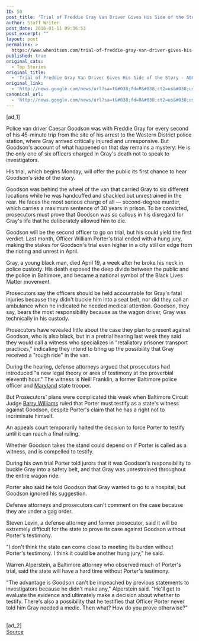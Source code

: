 ```yaml
---
ID: 50
post_title: 'Trial of Freddie Gray Van Driver Gives His Side of the Story &#8211; ABC News'
author: Staff Writer
post_date: 2016-01-11 09:36:53
post_excerpt: ""
layout: post
permalink: >
  https://www.whenitson.com/trial-of-freddie-gray-van-driver-gives-his-side-of-the-story-abc-news/
published: true
original_cats:
  - Top Stories
original_title:
  - 'Trial of Freddie Gray Van Driver Gives His Side of the Story - ABC News'
original_link:
  - 'http://news.google.com/news/url?sa=t&#038;fd=R&#038;ct2=us&#038;usg=AFQjCNFtz9SByz62h_-i-ScsH8duHlIQjw&#038;clid=c3a7d30bb8a4878e06b80cf16b898331&#038;cid=52779026927847&#038;ei=tXeTVqiTEcSOwQHrxLn4Ag&#038;url=http://abcnews.go.com/US/wireStory/trial-freddie-gray-van-driver-side-story-36209356'
canonical_url:
  - 'http://news.google.com/news/url?sa=t&#038;fd=R&#038;ct2=us&#038;usg=AFQjCNFtz9SByz62h_-i-ScsH8duHlIQjw&#038;clid=c3a7d30bb8a4878e06b80cf16b898331&#038;cid=52779026927847&#038;ei=tXeTVqiTEcSOwQHrxLn4Ag&#038;url=http://abcnews.go.com/US/wireStory/trial-freddie-gray-van-driver-side-story-36209356'
---
```

 [ad_1]
<br><div readability="127.28942720161">
<p itemprop="articleBody">
Police van driver Caesar Goodson was with Freddie Gray for every second of his 45-minute trip from the site of his arrest to the Western District police station, where Gray arrived critically injured and unresponsive. But Goodson's account of what happened on that day remains a mystery: He is the only one of six officers charged in Gray's death not to speak to investigators.</p>
<p itemprop="articleBody">
His trial, which begins Monday, will offer the public its first chance to hear Goodson's side of the story.</p>
<p itemprop="articleBody">
Goodson was behind the wheel of the van that carried Gray to six different locations while he was handcuffed and shackled but unrestrained in the rear. He faces the most serious charge of all — second-degree murder, which carries a maximum sentence of 30 years in prison. To be convicted, prosecutors must prove that Goodson was so callous in his disregard for Gray's life that he deliberately allowed him to die.</p>
<p itemprop="articleBody">
Goodson will be the second officer to go on trial, but his could yield the first verdict. Last month, Officer William Porter's trial ended with a hung jury, making the stakes for Goodson's trial even higher in a city still on edge from the rioting and unrest in April.</p>
<p itemprop="articleBody">
Gray, a young black man, died April 19, a week after he broke his neck in police custody. His death exposed the deep divide between the public and the police in Baltimore, and became a national symbol of the Black Lives Matter movement.</p>
<p itemprop="articleBody">
Prosecutors say the officers should be held accountable for Gray's fatal injuries because they didn't buckle him into a seat belt, nor did they call an ambulance when he indicated he needed medical attention. Goodson, they say, bears the most responsibility because as the wagon driver, Gray was technically in his custody.</p>
<p itemprop="articleBody">
Prosecutors have revealed little about the case they plan to present against Goodson, who is also black, but in a pretrial hearing last week they said they would call a witness who specializes in "retaliatory prisoner transport practices," indicating they intend to bring up the possibility that Gray received a "rough ride" in the van.</p>
<p itemprop="articleBody">
During the hearing, defense attorneys argued that prosecutors had introduced "a new legal theory or area of testimony at the proverbial eleventh hour." The witness is Neill Franklin, a former Baltimore police officer and <a href="http://abcnews.go.com/topics/news/maryland.htm" class="r_lapi">Maryland</a> state trooper.</p>
<p itemprop="articleBody">
But Prosecutors' plans were complicated this week when Baltimore Circuit Judge <a href="http://abcnews.go.com/topics/entertainment/actors/barry-williams.htm" class="r_lapi">Barry Williams</a> ruled that Porter must testify as a state's witness against Goodson, despite Porter's claim that he has a right not to incriminate himself.</p>
<p itemprop="articleBody">
An appeals court temporarily halted the decision to force Porter to testify until it can reach a final ruling.</p>
<p itemprop="articleBody">
Whether Goodson takes the stand could depend on if Porter is called as a witness, and is compelled to testify.</p>
<p itemprop="articleBody">
During his own trial Porter told jurors that it was Goodson's responsibility to buckle Gray into a safety belt, and that Gray was unrestrained throughout the entire wagon ride.</p>
<p itemprop="articleBody">
Porter also said he told Goodson that Gray wanted to go to a hospital, but Goodson ignored his suggestion.</p>
<p itemprop="articleBody">
Defense attorneys and prosecutors can't comment on the case because they are under a gag order.</p>
<p itemprop="articleBody">
Steven Levin, a defense attorney and former prosecutor, said it will be extremely difficult for the state to prove its case against Goodson without Porter's testimony.</p>
<p itemprop="articleBody">
"I don't think the state can come close to meeting its burden without Porter's testimony. I think it could be another hung jury," he said.</p>
<p itemprop="articleBody">
Warren Alperstein, a Baltimore attorney who observed much of Porter's trial, said the state will have a hard time without Porter's testimony.</p>
<p itemprop="articleBody">
"The advantage is Goodson can't be impeached by previous statements to investigators because he didn't make any," Alperstein said. "He'll get to evaluate the evidence and ultimately make a decision about whether to testify. There's also a possibility that he testifies that Officer Porter never told him Gray needed a medic. Then what? How do you prove otherwise?"</p>
</div>
<br>[ad_2]
<br><a href="http://news.google.com/news/url?sa=t&#038;fd=R&#038;ct2=us&#038;usg=AFQjCNFtz9SByz62h_-i-ScsH8duHlIQjw&#038;clid=c3a7d30bb8a4878e06b80cf16b898331&#038;cid=52779026927847&#038;ei=tXeTVqiTEcSOwQHrxLn4Ag&#038;url=http://abcnews.go.com/US/wireStory/trial-freddie-gray-van-driver-side-story-36209356">Source </a>